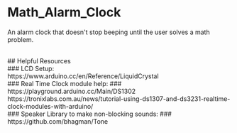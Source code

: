 # Math_Alarm_Clock
An alarm clock that doesn't stop beeping until the user solves a math problem.

<br>
## Helpful Resources
<br>
### LCD Setup:  <br>
https://www.arduino.cc/en/Reference/LiquidCrystal
<br>
### Real Time Clock module help: ### <br>
https://playground.arduino.cc/Main/DS1302
https://tronixlabs.com.au/news/tutorial-using-ds1307-and-ds3231-realtime-clock-modules-with-arduino/
<br>
### Speaker Library to make non-blocking sounds: ### <br>
https://github.com/bhagman/Tone
